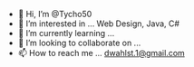 - 👋 Hi, I’m @Tycho50
- 👀 I’m interested in ... Web Design, Java, C#
- 🌱 I’m currently learning ... 
- 💞️ I’m looking to collaborate on ...
- 📫 How to reach me ... dwahlst.1@gmail.com

<!---
Tycho50/Tycho50 is a ✨ special ✨ repository because its `README.md` (this file) appears on your GitHub profile.
You can click the Preview link to take a look at your changes.
--->
